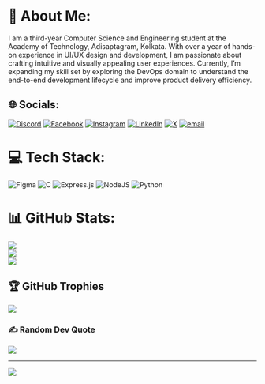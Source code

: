 # 💫 About Me:
I am a third-year Computer Science and Engineering student at the Academy of Technology, Adisaptagram, Kolkata. With over a year of hands-on experience in UI/UX design and development, I am passionate about crafting intuitive and visually appealing user experiences. Currently, I’m expanding my skill set by exploring the DevOps domain to understand the end-to-end development lifecycle and improve product delivery efficiency.


## 🌐 Socials:
[![Discord](https://img.shields.io/badge/Discord-%237289DA.svg?logo=discord&logoColor=white)](https://discord.gg/https://discord.gg/aKPNThb8Ts) [![Facebook](https://img.shields.io/badge/Facebook-%231877F2.svg?logo=Facebook&logoColor=white)](https://www.facebook.com/share/16wef1s7Ed/) [![Instagram](https://img.shields.io/badge/Instagram-%23E4405F.svg?logo=Instagram&logoColor=white)](https://instagram.com/Masnoor_9637) [![LinkedIn](https://img.shields.io/badge/LinkedIn-%230077B5.svg?logo=linkedin&logoColor=white)](https://linkedin.com/in/syedmansoorakhter) [![X](https://img.shields.io/badge/X-black.svg?logo=X&logoColor=white)](https://x.com/syedmansoorakh4) [![email](https://img.shields.io/badge/Email-D14836?logo=gmail&logoColor=white)](mailto:syedmansoorakhter15@gmail.com) 

# 💻 Tech Stack:
![Figma](https://img.shields.io/badge/figma-%23F24E1E.svg?style=for-the-badge&logo=figma&logoColor=white) ![C](https://img.shields.io/badge/c-%2300599C.svg?style=for-the-badge&logo=c&logoColor=white) ![Express.js](https://img.shields.io/badge/express.js-%23404d59.svg?style=for-the-badge&logo=express&logoColor=%2361DAFB) ![NodeJS](https://img.shields.io/badge/node.js-6DA55F?style=for-the-badge&logo=node.js&logoColor=white) ![Python](https://img.shields.io/badge/python-3670A0?style=for-the-badge&logo=python&logoColor=ffdd54)
# 📊 GitHub Stats:
![](https://github-readme-stats.vercel.app/api?username=MANSOOR9635&theme=gruvbox_light&hide_border=false&include_all_commits=false&count_private=false)<br/>
![](https://nirzak-streak-stats.vercel.app/?user=MANSOOR9635&theme=gruvbox_light&hide_border=false)<br/>
![](https://github-readme-stats.vercel.app/api/top-langs/?username=MANSOOR9635&theme=gruvbox_light&hide_border=false&include_all_commits=false&count_private=false&layout=compact)

## 🏆 GitHub Trophies
![](https://github-profile-trophy.vercel.app/?username=MANSOOR9635&theme=gruvbox&no-frame=false&no-bg=false&margin-w=4)

### ✍️ Random Dev Quote
![](https://quotes-github-readme.vercel.app/api?type=horizontal&theme=radical)

---
[![](https://visitcount.itsvg.in/api?id=MANSOOR9635&icon=10&color=9)](https://visitcount.itsvg.in)

<!-- Proudly created with GPRM ( https://gprm.itsvg.in ) -->
